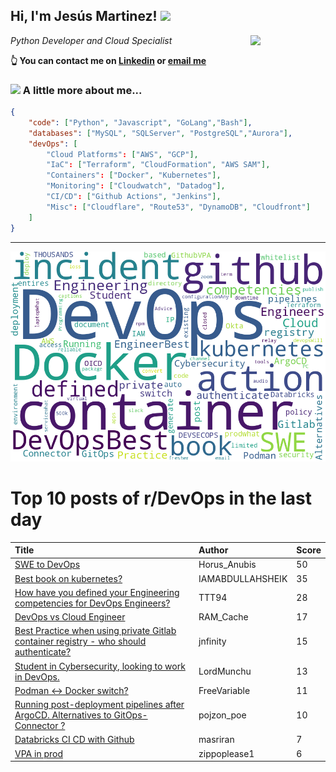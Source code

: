 <!--
**jmartinezl/jmartinezl** is a ✨ _special_ ✨ repository because its `README.md` (this file) appears on your GitHub profile.

Here are some ideas to get you started:

- 🔭 I’m currently working on ...
- 🌱 I’m currently learning ...
- 👯 I’m looking to collaborate on ...
- 🤔 I’m looking for help with ...
- 💬 Ask me about ...
- 📫 How to reach me: ...
- 😄 Pronouns: ...
- ⚡ Fun fact: ...
-->

<h2>Hi, I'm Jesús Martinez! <img src="https://media.giphy.com/media/WUlplcMpOCEmTGBtBW/giphy.gif" width="30"> </h2>
<img align='right' src="https://media.giphy.com/media/NytMLKyiaIh6VH9SPm/giphy.gif" width="120">
<p><em>Python Developer and Cloud Specialist
</em></p>

**👆 You can contact me on [Linkedin](https://www.linkedin.com/in/jes%C3%BAs-martinez-2b7b10104/) or [email me](mailto:jesus.mtz.lorenzo@gmail.com)**

### <img src="https://media.giphy.com/media/VgCDAzcKvsR6OM0uWg/giphy.gif" width="50"> A little more about me...  

```json
{
    "code": ["Python", "Javascript", "GoLang","Bash"],
    "databases": ["MySQL", "SQLServer", "PostgreSQL","Aurora"],
    "devOps": [
        "Cloud Platforms": ["AWS", "GCP"],
        "IaC": ["Terraform", "CloudFormation", "AWS SAM"],
        "Containers": ["Docker", "Kubernetes"],
        "Monitoring": ["Cloudwatch", "Datadog"],
        "CI/CD": ["Github Actions", "Jenkins"],
        "Misc": ["Cloudflare", "Route53", "DynamoDB", "Cloudfront"]
    ]
}
```
---

![Wordcloud](./cloud.png)

# Top 10 posts of r/DevOps in the last day

| Title | Author | Score |
|:---|:---|:---|
| [SWE to DevOps](https://www.reddit.com/r/devops/comments/xe1lnj/swe_to_devops/) | Horus_Anubis | 50 |
| [Best book on kubernetes?](https://www.reddit.com/r/devops/comments/xeiokr/best_book_on_kubernetes/) | IAMABDULLAHSHEIK | 35 |
| [How have you defined your Engineering competencies for DevOps Engineers?](https://www.reddit.com/r/devops/comments/xe38l8/how_have_you_defined_your_engineering/) | TTT94 | 28 |
| [DevOps vs Cloud Engineer](https://www.reddit.com/r/devops/comments/xeojcd/devops_vs_cloud_engineer/) | RAM_Cache | 17 |
| [Best Practice when using private Gitlab container registry - who should authenticate?](https://www.reddit.com/r/devops/comments/xecwkq/best_practice_when_using_private_gitlab_container/) | jnfinity | 15 |
| [Student in Cybersecurity, looking to work in DevOps.](https://www.reddit.com/r/devops/comments/xe77r7/student_in_cybersecurity_looking_to_work_in_devops/) | LordMunchu | 13 |
| [Podman &lt;-&gt; Docker switch?](https://www.reddit.com/r/devops/comments/xe2es0/podman_docker_switch/) | FreeVariable | 11 |
| [Running post-deployment pipelines after ArgoCD. Alternatives to GitOps-Connector ?](https://www.reddit.com/r/devops/comments/xe9oxs/running_postdeployment_pipelines_after_argocd/) | pojzon_poe | 10 |
| [Databricks CI CD with Github](https://www.reddit.com/r/devops/comments/xek70v/databricks_ci_cd_with_github/) | masriran | 7 |
| [VPA in prod](https://www.reddit.com/r/devops/comments/xe3euf/vpa_in_prod/) | zippoplease1 | 6 |
